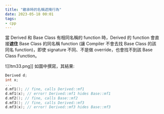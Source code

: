 ```yaml
---
title: "繼承時的名稱遮掩行為"
date: 2023-05-18 00:01
tags:
- cpp
---
```


當 Derived 和 Base Class 有相同名稱的 function 時，Derived 的 function 會直接**遮住** Base Class 的同名稱 function (讓 Compiler 不會去找 Base Class 的該同名 function)，即使 signature 不同、不是做 override，也會找不到該 Base Class Function。

![[Itm33.png]]
如圖中撰寫，其結果: 
```cpp
Derived d;
int x;
...
d.mf1(); // fine, calls Derived::mf1
d.mf1(x); // error! Derived::mf1 hides Base::mf1
d.mf2(); // fine, calls Base::mf2
d.mf3(); // fine, calls Derived::mf3
d.mf3(x); // error! Derived::mf3 hides Base::mf3
```
